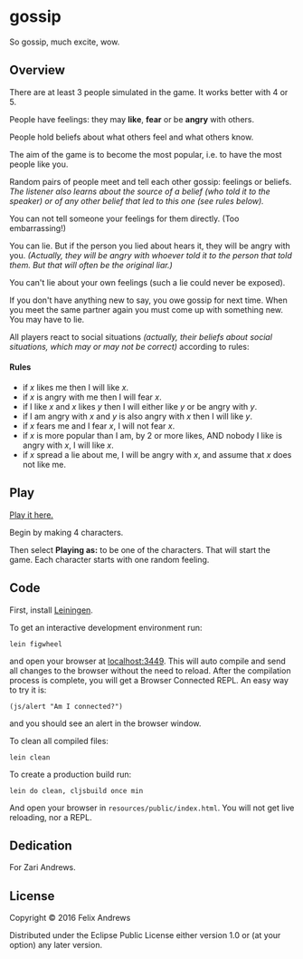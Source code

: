 # gossip

So gossip, much excite, wow.


## Overview

There are at least 3 people simulated in the game. It works better
with 4 or 5.

People have feelings: they may **like**, **fear** or be **angry** with
others.

People hold beliefs about what others feel and what others know.

The aim of the game is to become the most popular, i.e. to have the
most people like you.

Random pairs of people meet and tell each other gossip: feelings or
beliefs. _The listener also learns about the source of a belief (who
told it to the speaker) or of any other belief that led to this one
(see rules below)._

You can not tell someone your feelings for them directly. (Too
embarrassing!)

You can lie. But if the person you lied about hears it, they will be
angry with you. _(Actually, they will be angry with whoever told it to
the person that told them. But that will often be the original liar.)_

You can't lie about your own feelings (such a lie could never be
exposed).

If you don't have anything new to say, you owe gossip for next
time. When you meet the same partner again you must come up with
something new. You may have to lie.

All players react to social situations _(actually, their beliefs about
social situations, which may or may not be correct)_ according to
rules:

#### Rules

* if _x_ likes me then I will like _x_.
* if _x_ is angry with me then I will fear _x_.
* if I like _x_ and _x_ likes _y_ then I will either like _y_ or be angry with _y_.
* if I am angry with _x_ and _y_ is also angry with _x_ then I will like _y_.
* if _x_ fears me and I fear _x_, I will not fear _x_.
* if _x_ is more popular than I am, by 2 or more likes, AND nobody I like
  is angry with _x_, I will like _x_.
* if _x_ spread a lie about me, I will be angry with _x_, and assume that _x_
  does not like me.


## Play

[Play it here.](http://floybix.github.io/gossip/)

Begin by making 4 characters.

Then select **Playing as:** to be one of the characters. That will
start the game. Each character starts with one random feeling.


## Code

First, install [Leiningen](http://leiningen.org/).

To get an interactive development environment run:

    lein figwheel

and open your browser at [localhost:3449](http://localhost:3449/).
This will auto compile and send all changes to the browser without the
need to reload. After the compilation process is complete, you will
get a Browser Connected REPL. An easy way to try it is:

    (js/alert "Am I connected?")

and you should see an alert in the browser window.

To clean all compiled files:

    lein clean

To create a production build run:

    lein do clean, cljsbuild once min

And open your browser in `resources/public/index.html`. You will not
get live reloading, nor a REPL.


## Dedication

For Zari Andrews.


## License

Copyright © 2016 Felix Andrews

Distributed under the Eclipse Public License either version 1.0 or (at
your option) any later version.
